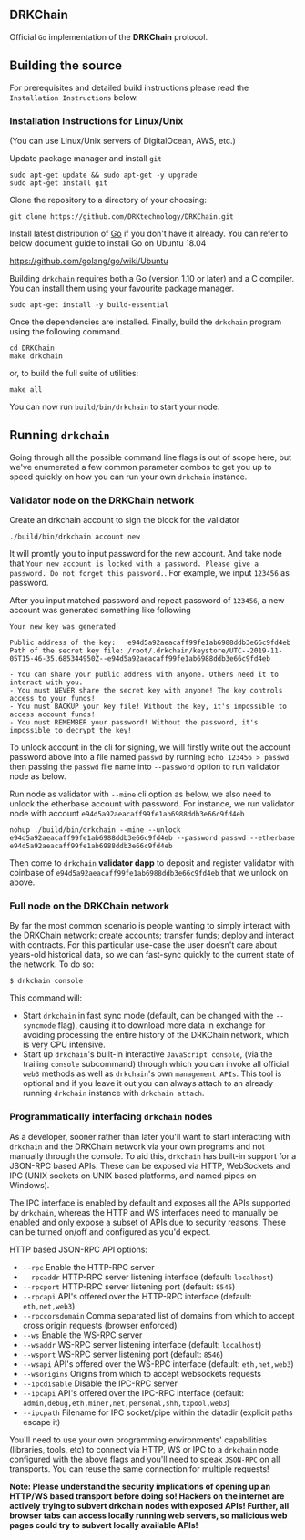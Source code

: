 ## DRKChain

Official `Go` implementation of the **DRKChain** protocol.

## Building the source

For prerequisites and detailed build instructions please read the `Installation Instructions` below.

### Installation Instructions for Linux/Unix
(You can use Linux/Unix servers of DigitalOcean, AWS, etc.)

Update package manager and install `git`

```
sudo apt-get update && sudo apt-get -y upgrade
sudo apt-get install git
```

Clone the repository to a directory of your choosing:

```
git clone https://github.com/DRKtechnology/DRKChain.git
```

Install latest distribution of [Go](https://golang.org/) if you don't have it already. You can refer to below document guide to install Go on Ubuntu 18.04

https://github.com/golang/go/wiki/Ubuntu

Building `drkchain` requires both a Go (version 1.10 or later) and a C compiler. You can install
them using your favourite package manager.

```
sudo apt-get install -y build-essential
```

Once the dependencies are installed. Finally, build the `drkchain` program using the following command.

```shell
cd DRKChain
make drkchain
```

or, to build the full suite of utilities:

```shell
make all
```

You can now run `build/bin/drkchain` to start your node.

## Running `drkchain`

Going through all the possible command line flags is out of scope here,
but we've enumerated a few common parameter combos to get you up to speed quickly
on how you can run your own `drkchain` instance.

### Validator node on the DRKChain network

Create an drkchain account to sign the block for the validator

```
./build/bin/drkchain account new
```

It will promtly you to input password for the new account. And take node that `Your new account is locked with a password. Please give a password. Do not forget this password.`. For example, we input `123456` as password.

After you input matched password and repeat password of `123456`, a new account was generated something like following

```
Your new key was generated

Public address of the key:   e94d5a92aeacaff99fe1ab6988ddb3e66c9fd4eb
Path of the secret key file: /root/.drkchain/keystore/UTC--2019-11-05T15-46-35.685344950Z--e94d5a92aeacaff99fe1ab6988ddb3e66c9fd4eb

- You can share your public address with anyone. Others need it to interact with you.
- You must NEVER share the secret key with anyone! The key controls access to your funds!
- You must BACKUP your key file! Without the key, it's impossible to access account funds!
- You must REMEMBER your password! Without the password, it's impossible to decrypt the key!
```

To unlock account in the cli for signing, we will firstly write out the account password above into a file named `passwd` by running `echo 123456 > passwd` then passing the `passwd` file name into `--password` option to run validator node as below.

Run node as validator with `--mine` cli option as below, we also need to unlock the etherbase account with password. For instance, we run validator node with account `e94d5a92aeacaff99fe1ab6988ddb3e66c9fd4eb`

```
nohup ./build/bin/drkchain --mine --unlock e94d5a92aeacaff99fe1ab6988ddb3e66c9fd4eb --password passwd --etherbase e94d5a92aeacaff99fe1ab6988ddb3e66c9fd4eb
```

Then come to `drkchain` **validator dapp** to deposit and register validator with coinbase of `e94d5a92aeacaff99fe1ab6988ddb3e66c9fd4eb` that we unlock on above.

### Full node on the DRKChain network

By far the most common scenario is people wanting to simply interact with the DRKChain
network: create accounts; transfer funds; deploy and interact with contracts. For this
particular use-case the user doesn't care about years-old historical data, so we can
fast-sync quickly to the current state of the network. To do so:

```shell
$ drkchain console
```

This command will:
 * Start `drkchain` in fast sync mode (default, can be changed with the `--syncmode` flag),
   causing it to download more data in exchange for avoiding processing the entire history
   of the DRKChain network, which is very CPU intensive.
 * Start up `drkchain`'s built-in interactive `JavaScript console`,
   (via the trailing `console` subcommand) through which you can invoke all official `web3` methods
   as well as `drkchain`'s own `management APIs`.
   This tool is optional and if you leave it out you can always attach to an already running
   `drkchain` instance with `drkchain attach`.

### Programmatically interfacing `drkchain` nodes

As a developer, sooner rather than later you'll want to start interacting with `drkchain` and the
DRKChain network via your own programs and not manually through the console. To aid
this, `drkchain` has built-in support for a JSON-RPC based APIs.
These can be exposed via HTTP, WebSockets and IPC (UNIX sockets on UNIX based
platforms, and named pipes on Windows).

The IPC interface is enabled by default and exposes all the APIs supported by `drkchain`,
whereas the HTTP and WS interfaces need to manually be enabled and only expose a
subset of APIs due to security reasons. These can be turned on/off and configured as
you'd expect.

HTTP based JSON-RPC API options:

  * `--rpc` Enable the HTTP-RPC server
  * `--rpcaddr` HTTP-RPC server listening interface (default: `localhost`)
  * `--rpcport` HTTP-RPC server listening port (default: `8545`)
  * `--rpcapi` API's offered over the HTTP-RPC interface (default: `eth,net,web3`)
  * `--rpccorsdomain` Comma separated list of domains from which to accept cross origin requests (browser enforced)
  * `--ws` Enable the WS-RPC server
  * `--wsaddr` WS-RPC server listening interface (default: `localhost`)
  * `--wsport` WS-RPC server listening port (default: `8546`)
  * `--wsapi` API's offered over the WS-RPC interface (default: `eth,net,web3`)
  * `--wsorigins` Origins from which to accept websockets requests
  * `--ipcdisable` Disable the IPC-RPC server
  * `--ipcapi` API's offered over the IPC-RPC interface (default: `admin,debug,eth,miner,net,personal,shh,txpool,web3`)
  * `--ipcpath` Filename for IPC socket/pipe within the datadir (explicit paths escape it)

You'll need to use your own programming environments' capabilities (libraries, tools, etc) to
connect via HTTP, WS or IPC to a `drkchain` node configured with the above flags and you'll
need to speak `JSON-RPC` on all transports. You can reuse the same connection for multiple requests!

**Note: Please understand the security implications of opening up an HTTP/WS based
transport before doing so! Hackers on the internet are actively trying to subvert
drkchain nodes with exposed APIs! Further, all browser tabs can access locally
running web servers, so malicious web pages could try to subvert locally available
APIs!**
